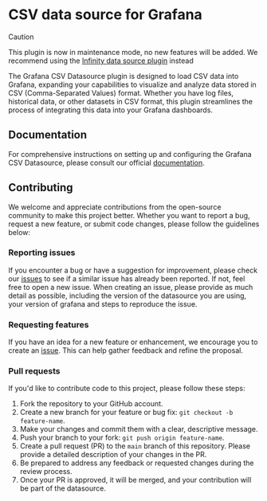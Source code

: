 # CSV data source for Grafana

> [!CAUTION]
> This plugin is now in maintenance mode, no new features will be added. We recommend using the [Infinity data source plugin](https://grafana.com/grafana/plugins/yesoreyeram-infinity-datasource/) instead

The Grafana CSV Datasource plugin is designed to load CSV data into Grafana, expanding your capabilities to visualize and analyze data stored in CSV (Comma-Separated Values) format. Whether you have log files, historical data, or other datasets in CSV format, this plugin streamlines the process of integrating this data into your Grafana dashboards.

## Documentation

For comprehensive instructions on setting up and configuring the Grafana CSV Datasource, please consult our official [documentation](https://grafana.com/docs/plugins/marcusolsson-csv-datasource/latest/).

## Contributing

We welcome and appreciate contributions from the open-source community to make this project better. Whether you want to report a bug, request a new feature, or submit code changes, please follow the guidelines below:

### Reporting issues

If you encounter a bug or have a suggestion for improvement, please check our [issues](https://github.com/grafana/grafana-csv-datasource/issues) to see if a similar issue has already been reported. If not, feel free to open a new issue. When creating an issue, please provide as much detail as possible, including the version of the datasource you are using, your version of grafana and steps to reproduce the issue.

### Requesting features

If you have an idea for a new feature or enhancement, we encourage you to create an [issue](https://github.com/grafana/grafana-csv-datasource/issues). This can help gather feedback and refine the proposal.

### Pull requests

If you'd like to contribute code to this project, please follow these steps:

1. Fork the repository to your GitHub account.
2. Create a new branch for your feature or bug fix: `git checkout -b feature-name`.
3. Make your changes and commit them with a clear, descriptive message.
4. Push your branch to your fork: `git push origin feature-name`.
5. Create a pull request (PR) to the `main` branch of this repository. Please provide a detailed description of your changes in the PR.
6. Be prepared to address any feedback or requested changes during the review process.
7. Once your PR is approved, it will be merged, and your contribution will be part of the datasource.
